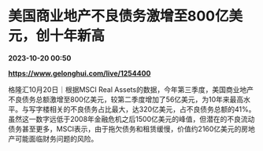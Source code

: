 # 美国商业地产不良债务激增至800亿美元，创十年新高

**2023-10-20 00:50**

**https://www.gelonghui.com/live/1254400**

格隆汇10月20日｜根据MSCI Real Assets的数据，今年第三季度，美国商业地产不良债务总额激增至800亿美元，较第二季度增加了56亿美元，为10年来最高水平。与写字楼相关的不良债务占比最大，达320亿美元，占不良债务总额的41%。虽然这一数字远低于2008年金融危机之后1500亿美元的峰值，但潜在的不良流动债务甚至更多，MSCI表示，由于拖欠债务和租赁缓慢，价值约2160亿美元的房地产可能面临财务问题的风险。